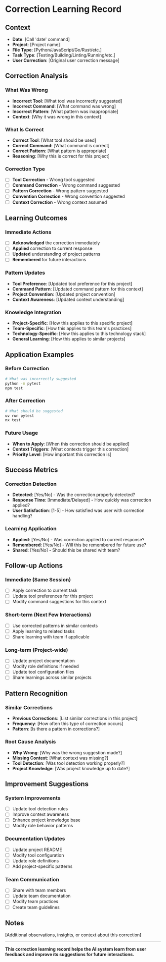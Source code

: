 # Correction Learning Record

## Context

- **Date**: [Call 'date' command]
- **Project**: [Project name]
- **File Type**: [Python/JavaScript/Go/Rust/etc.]
- **Task Type**: [Testing/Building/Linting/Running/etc.]
- **User Correction**: [Original user correction message]

## Correction Analysis

### What Was Wrong

- **Incorrect Tool**: [What tool was incorrectly suggested]
- **Incorrect Command**: [What command was wrong]
- **Incorrect Pattern**: [What pattern was inappropriate]
- **Context**: [Why it was wrong in this context]

### What Is Correct

- **Correct Tool**: [What tool should be used]
- **Correct Command**: [What command is correct]
- **Correct Pattern**: [What pattern is appropriate]
- **Reasoning**: [Why this is correct for this project]

### Correction Type

- [ ] **Tool Correction** - Wrong tool suggested
- [ ] **Command Correction** - Wrong command suggested
- [ ] **Pattern Correction** - Wrong pattern suggested
- [ ] **Convention Correction** - Wrong convention suggested
- [ ] **Context Correction** - Wrong context assumed

## Learning Outcomes

### Immediate Actions

- [ ] **Acknowledged** the correction immediately
- [ ] **Applied** correction to current response
- [ ] **Updated** understanding of project patterns
- [ ] **Remembered** for future interactions

### Pattern Updates

- **Tool Preference**: [Updated tool preference for this project]
- **Command Pattern**: [Updated command pattern for this context]
- **Project Convention**: [Updated project convention]
- **Context Awareness**: [Updated context understanding]

### Knowledge Integration

- **Project-Specific**: [How this applies to this specific project]
- **Team-Specific**: [How this applies to this team's practices]
- **Technology-Specific**: [How this applies to this technology stack]
- **General Learning**: [How this applies to similar projects]

## Application Examples

### Before Correction

```bash
# What was incorrectly suggested
python -m pytest
npm test
```

### After Correction

```bash
# What should be suggested
uv run pytest
nx test
```

### Future Usage

- **When to Apply**: [When this correction should be applied]
- **Context Triggers**: [What contexts trigger this correction]
- **Priority Level**: [How important this correction is]

## Success Metrics

### Correction Detection

- **Detected**: [Yes/No] - Was the correction properly detected?
- **Response Time**: [Immediate/Delayed] - How quickly was correction applied?
- **User Satisfaction**: [1-5] - How satisfied was user with correction handling?

### Learning Application

- **Applied**: [Yes/No] - Was correction applied to current response?
- **Remembered**: [Yes/No] - Will this be remembered for future use?
- **Shared**: [Yes/No] - Should this be shared with team?

## Follow-up Actions

### Immediate (Same Session)

- [ ] Apply correction to current task
- [ ] Update tool preferences for this project
- [ ] Modify command suggestions for this context

### Short-term (Next Few Interactions)

- [ ] Use corrected patterns in similar contexts
- [ ] Apply learning to related tasks
- [ ] Share learning with team if applicable

### Long-term (Project-wide)

- [ ] Update project documentation
- [ ] Modify role definitions if needed
- [ ] Update tool configuration files
- [ ] Share learnings across similar projects

## Pattern Recognition

### Similar Corrections

- **Previous Corrections**: [List similar corrections in this project]
- **Frequency**: [How often this type of correction occurs]
- **Pattern**: [Is there a pattern in corrections?]

### Root Cause Analysis

- **Why Wrong**: [Why was the wrong suggestion made?]
- **Missing Context**: [What context was missing?]
- **Tool Detection**: [Was tool detection working properly?]
- **Project Knowledge**: [Was project knowledge up to date?]

## Improvement Suggestions

### System Improvements

- [ ] Update tool detection rules
- [ ] Improve context awareness
- [ ] Enhance project knowledge base
- [ ] Modify role behavior patterns

### Documentation Updates

- [ ] Update project README
- [ ] Modify tool configuration
- [ ] Update role definitions
- [ ] Add project-specific patterns

### Team Communication

- [ ] Share with team members
- [ ] Update team documentation
- [ ] Modify team practices
- [ ] Create team guidelines

## Notes

[Additional observations, insights, or context about this correction]

---

**This correction learning record helps the AI system learn from user feedback and improve its suggestions for future interactions.**
